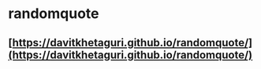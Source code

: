 # randomquote
## [https://davitkhetaguri.github.io/randomquote/](https://davitkhetaguri.github.io/randomquote/)
